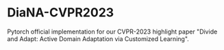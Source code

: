 # DiaNA-CVPR2023
Pytorch official implementation for our CVPR-2023 highlight paper "Divide and Adapt: Active Domain Adaptation via Customized Learning".
